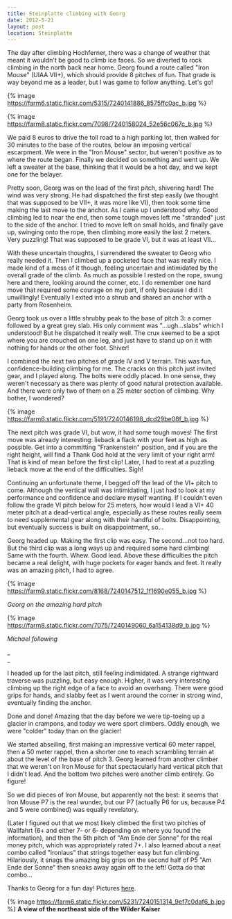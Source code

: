 ```yaml
---
title: Steinplatte climbing with Georg
date: 2012-5-21
layout: post
location: Steinplatte
---
```


The day after climbing Hochferner, there was a change of weather that
meant it wouldn't be good to climb ice faces. So we diverted to rock climbing
in the north back near home. Georg found a route called "Iron Mouse" (UIAA
VII+), which should provide 8 pitches of fun. That grade is way beyond
me as a leader, but I was game to follow anything. Let's go!
  
  
{% image https://farm6.static.flickr.com/5315/7240141886_8575ffc0ac_b.jpg %}
  
{% image https://farm8.static.flickr.com/7098/7240158024_52e56c067c_b.jpg %}
  
  
We paid 8 euros to drive the toll road to a high parking lot, then walked
for 30 minutes to the base of the routes, below an imposing vertical escarpment.
We were in the "Iron Mouse" sector, but weren't positive as to where the
route began. Finally we decided on something and went up. We left a sweater
at the base, thinking that it would be a hot day, and we kept one for the
belayer.
  
  
Pretty soon, Georg was on the lead of the first pitch, shivering hard!
The wind was very strong. He had dispatched the first step easily (we thought
that was supposed to be VII+, it was more like VI), then took some time
making the last move to the anchor. As I came up I understood why. Good
climbing led to near the end, then some tough moves left me "stranded"
just to the side of the anchor. I tried to move left on small holds, and
finally gave up, swinging onto the rope, then climbing more easily the
last 2 meters. Very puzzling! That was supposed to be grade VI, but it
was at least VII...
  
  
With these uncertain thoughts, I surrendered the sweater to Georg who
really needed it. Then I climbed up a pocketed face that was really nice.
I made kind of a mess of it though, feeling uncertain and intimidated by
the overall grade of the climb. As much as possible I rested on the rope,
swung here and there, looking around the corner, etc. I do remember one
hard move that required some courage on my part, if only because I did
it unwillingly! Eventually I exited into a shrub and shared an anchor with
a party from Rosenheim.
  
  
Georg took us over a little shrubby peak to the base of pitch 3: a corner
followed by a great grey slab. His only comment was "...ugh...slabs" which
I understood! But he dispatched it really well. The crux seemed to be a
spot where you are crouched on one leg, and just have to stand up on it
with nothing for hands or the other foot. Shiver!
  
  
I combined the next two pitches of grade IV and V terrain. This was fun,
confidence-building climbing for me. The cracks on this pitch just invited
gear, and I played along. The bolts were oddly placed. In one sense, they
weren't necessary as there was plenty of good natural protection available.
And there were only two of them on a 25 meter section of climbing. Why
bother, I wondered?
  
  
{% image https://farm6.static.flickr.com/5191/7240146198_dcd29be08f_b.jpg %}
  
  
The next pitch was grade VI, but wow, it had some tough moves! The first
move was already interesting: lieback a flack with your feet as high as
possible. Get into a committing "Frankenstein" position, and if you are
the right height, will find a Thank God hold at the very limit of your
right arm! That is kind of mean before the first clip! Later, I had to
rest at a puzzling lieback move at the end of the difficulties. Sigh!
  
  
Continuing an unfortunate theme, I begged off the lead of the VI+ pitch
to come. Although the vertical wall was intimidating, I just had to look
at my performance and confidence and declare myself wanting. If I couldn't
even follow the grade VI pitch below for 25 meters, how would I lead a
VI+ 40 meter pitch at a dead-vertical angle, especially as these routes
really seem to need supplemental gear along with their handful of bolts.
Disappointing, but eventually success is built on disappointment, so...
  
  
Georg headed up. Making the first clip was easy. The second...not too
hard. But the third clip was a long ways up and required some hard climbing!
Same with the fourth. Whew. Good lead. Above these difficulties the pitch
became a real delight, with huge pockets for eager hands and feet. It really
was an amazing pitch, I had to agree.
  
  
{% image https://farm9.static.flickr.com/8168/7240147512_1f1690e055_b.jpg %}
  
_Georg on the amazing hard pitch_
  
{% image https://farm8.static.flickr.com/7075/7240149060_6a154138d9_b.jpg %}
  
_Michael following_
  
_  
_
  
I headed up for the last pitch, still feeling indimidated. A strange rightward
traverse was puzzling, but easy enough. Higher, it was very interesting
climbing up the right edge of a face to avoid an overhang. There were good
grips for hands, and slabby feet as I went around the corner in strong
wind, eventually finding the anchor.
  
  
Done and done! Amazing that the day before we were tip-toeing up a glacier
in crampons, and today we were sport climbers. Oddly enough, we were "colder"
today than on the glacier!
  
  
We started abseiling, first making an impressive vertical 60 meter rappel,
then a 50 meter rappel, then a shorter one to reach scrambling terrain
at about the level of the base of pitch 3\. Georg learned from another climber
that we weren't on Iron Mouse for that spectacularly hard vertical pitch
that I didn't lead. And the bottom two pitches were another climb entirely.
Go figure!
  
  
So we did pieces of Iron Mouse, but apparently not the best: it seems
that Iron Mouse P7 is the real wunder, but our P7 (actually P6 for us,
because P4 and 5 were combined) was equally revelatory.
  
  
(Later I figured out that we most likely climbed the first two pitches
of Wallfahrt (6+ and either 7- or 6- depending on where you found the information),
and then the 5th pitch of "Am Ende der Sonne" for the real money pitch,
which was appropriately rated 7+. I also learned about a neat combo called
"Ironlaus" that strings together easy but fun climbing. Hilariously, it
snags the amazing big grips on the second half of P5 "Am Ende der Sonne"
then sneaks away again off to the left! Gotta do that combo...
  
  
Thanks to Georg for a fun day! Pictures [here](https://www.flickr.com/photos/ripsawridge/sets/72157629826999952/).
  
{% image https://farm6.static.flickr.com/5231/7240151314_9ef7c0daf6_b.jpg %}
__A view of the northeast side of the Wilder Kaiser__
